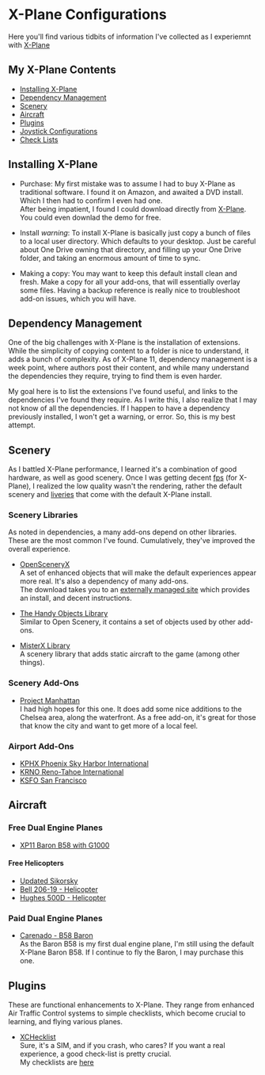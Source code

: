 # X-Plane Configurations

Here you'll find various tidbits of information I've collected as I experiemnt with [X-Plane](https://www.x-plane.com/)

## My X-Plane Contents
- [Installing X-Plane](#installing-x-plane)
- [Dependency Management](#dependency-management)
- [Scenery](#scenery)
- [Aircraft](#aircraft)
- [Plugins](#plugins)
- [Joystick Configurations](./joystick-configurations/)
- [Check Lists](./xchecklists/)
## Installing X-Plane

- Purchase: My first mistake was to assume I had to buy X-Plane as traditional software. I found it on Amazon, and awaited a DVD install. Which I then had to confirm I even had one.  
  After being impatient, I found I could download directly from [X-Plane](https://www.x-plane.com/desktop/buy-it/). You could even downlad the demo for free.

- Install *warning*: To install X-Plane is basically just copy a bunch of files to a local user directory. Which defaults to your desktop. Just be careful about One Drive owning that directory, and filling up your One Drive folder, and taking an enormous amount of time to sync.

- Making a copy: You may want to keep this default install clean and fresh. Make a copy for all your add-ons, that will essentially overlay some files. Having a backup reference is really nice to troubleshoot add-on issues, which you will have.

## Dependency Management

One of the big challenges with X-Plane is the installation of extensions. While the simplicity of copying content to a folder is nice to understand, it adds a bunch of complexity. As of X-Plane 11, dependency management is a week point, where authors post their content, and while many understand the dependencies they require, trying to find them is even harder.

My goal here is to list the extensions I've found useful, and links to the dependencies I've found they require. As I write this, I also realize that I may not know of all the dependencies. If I happen to have a dependency previously installed, I won't get a warning, or error. So, this is my best attempt.

## Scenery

As I battled X-Plane performance, I learned it's a combination of good hardware, as well as good scenery. Once I was getting decent [fps][fps] (for X-Plane), I realized the low quality wasn't the rendering, rather the default scenery and [liveries] that come with the default X-Plane install. 

### Scenery Libraries

As noted in dependencies, a many add-ons depend on other libraries. These are the most common I've found. Cumulatively, they've improved the overall experience. 

-  [OpenSceneryX](https://forums.x-plane.org/index.php?/files/file/2226-opensceneryx/)  
A set of enhanced objects that will make the default experiences appear more real. It's also a dependency of many add-ons.  
  The download takes you to an [externally managed site](https://www.opensceneryx.com/) which provides an install, and decent instructions.

- [The Handy Objects Library](https://forums.x-plane.org/index.php?/files/file/24261-the-handy-objects-library/)  
  Similar to Open Scenery, it contains a set of objects used by other add-ons.

- [MisterX Library](https://forums.x-plane.org/index.php?/files/file/28167-misterx-library-and-static-aircraft-extension/)  
  A scenery library that adds static aircraft to the game (among other things).

### Scenery Add-Ons

- [Project Manhattan](https://forums.x-plane.org/index.php?/files/file/56010-x-plane-11-project-manhattan/)  
  I had high hopes for this one. It does add some nice additions to the Chelsea area, along the waterfront. As a free add-on, it's great for those that know the city and want to get more of a local feel.

### Airport Add-Ons

- [KPHX Phoenix Sky Harbor International](https://forums.x-plane.org/index.php?/files/file/26819-kphx-phoenix-sky-harbor-international/)
- [KRNO Reno-Tahoe International](https://forums.x-plane.org/index.php?/files/file/55976-krno-reno-tahoe-international/)
- [KSFO San Francisco](https://forums.x-plane.org/index.php?/files/file/29166-ksfo-san-francisco-international-airport-and-city/)


## Aircraft

### Free Dual Engine Planes

- [XP11 Baron B58 with G1000](https://forums.x-plane.org/index.php?/files/file/47555-xp11-baron-b58-with-g1000/)

#### Free Helicopters
- [Updated Sikorsky](https://forums.x-plane.org/index.php?/files/file/50881-updated-sikorsky-s-76-for-xp-1130/)
- [Bell 206-19 - Helicopter](https://forums.x-plane.org/index.php?/files/file/51369-bell-206-19-helicopter/)
- [Hughes 500D - Helicopter](https://forums.x-plane.org/index.php?/files/file/52938-hughes-500d/)
### Paid Dual Engine Planes
- [Carenado - B58 Baron](https://www.aerosoft.com/us/flight-simulation/xplane-11/aircraft/2642/carenado-b58-baron-xp11?c=891)  
  As the Baron B58 is my first dual engine plane, I'm still using the default X-Plane Baron B58. If I continue to fly the Baron, I may purchase this one.

## Plugins

These are functional enhancements to X-Plane. They range from enhanced Air Traffic Control systems to simple checklists, which become crucial to learning, and flying various planes. 

- [XCHecklist](https://forums.x-plane.org/index.php?/files/file/20785-xchecklist-linwinmac3264/)  
Sure, it's a SIM, and if you crash, who cares? If you want a real experience, a good check-list is pretty crucial.  
  My checklists are [here](./xchecklists/)

[fps]:      ../definitions.md#fps
[liveries]: ../definitions.md#liveries
